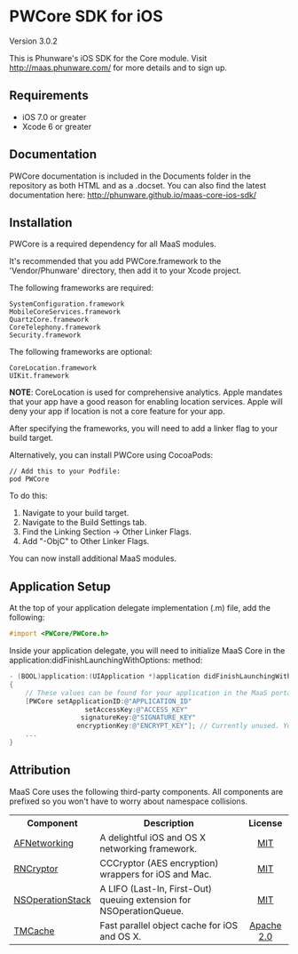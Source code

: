 PWCore SDK for iOS
================

Version 3.0.2

This is Phunware's iOS SDK for the Core module. Visit http://maas.phunware.com/ for more details and to sign up.


Requirements
------------

- iOS 7.0 or greater
- Xcode 6 or greater



Documentation
------------

PWCore documentation is included in the Documents folder in the repository as both HTML and as a .docset. You can also find the latest documentation here: http://phunware.github.io/maas-core-ios-sdk/



Installation
------------

PWCore is a required dependency for all MaaS modules.

It's recommended that you add PWCore.framework to the 'Vendor/Phunware' directory, then add it to your Xcode project.

The following frameworks are required:

````
SystemConfiguration.framework
MobileCoreServices.framework
QuartzCore.framework
CoreTelephony.framework
Security.framework
````

The following frameworks are optional:

````
CoreLocation.framework
UIKit.framework
````
**NOTE**: CoreLocation is used for comprehensive analytics. Apple mandates that your app have a good reason for enabling location services. Apple will deny your app if location is not a core feature for your app.

After specifying the frameworks, you will need to add a linker flag to your build target. 

Alternatively, you can install PWCore using CocoaPods:

````
// Add this to your Podfile:
pod PWCore
````

To do this:
1. Navigate to your build target.
2. Navigate to the Build Settings tab.
3. Find the Linking Section -> Other Linker Flags.
4. Add "-ObjC" to Other Linker Flags.

You can now install additional MaaS modules.



Application Setup
-----------------
At the top of your application delegate implementation (.m) file, add the following:

````objective-c
#import <PWCore/PWCore.h>
````

Inside your application delegate, you will need to initialize MaaS Core in the application:didFinishLaunchingWithOptions: method:

````objective-c
- (BOOL)application:(UIApplication *)application didFinishLaunchingWithOptions:(NSDictionary *)launchOptions
{
	// These values can be found for your application in the MaaS portal (http://maas.phunware.com/clients).
    [PWCore setApplicationID:@"APPLICATION_ID"
    			   setAccessKey:@"ACCESS_KEY"
                  signatureKey:@"SIGNATURE_KEY"
                 encryptionKey:@"ENCRYPT_KEY"]; // Currently unused. You can place any NSString value here.
    ...
}
````



Attribution
-----------
MaaS Core uses the following third-party components. All components are prefixed so you won't have to worry about namespace collisions.

<table>
  <tr>
  <th style="text-align:center;">Component</th>
  <th style="text-align:center;">Description</th>
  <th style="text-align:center;">License</th>
  </tr>
  <tr>
    <td><a href="https://github.com/AFNetworking/AFNetworking">AFNetworking</a></td>
    <td>
     A delightful iOS and OS X networking framework.
    </td>
    <td style="text-align:center;""><a href="https://github.com/AFNetworking/AFNetworking/blob/master/LICENSE">MIT</a>
    </td>
  </tr>
  <tr>
    <td><a href="https://github.com/rnapier/RNCryptor">RNCryptor</a></td>
    <td>
     CCCryptor (AES encryption) wrappers for iOS and Mac.
    </td>
    <td style="text-align:center;""><a href="https://github.com/rnapier/RNCryptor/blob/master/README.md">MIT</a>
    </td>
  </tr>
  <tr>
    <td><a href="https://github.com/nicklockwood/NSOperationStack">NSOperationStack</a></td>
    <td>
     A LIFO (Last-In, First-Out) queuing extension for NSOperationQueue.
    </td>
    <td style="text-align:center;""><a href="https://github.com/nicklockwood/NSOperationStack/blob/master/LICENCE.md">MIT</a>
    </td>
  </tr>
  <tr>
    <td><a href="https://github.com/tumblr/TMCache">TMCache</a></td>
    <td>
     Fast parallel object cache for iOS and OS X.
    </td>
    <td style="text-align:center;""><a href="https://github.com/tumblr/TMCache/blob/master/LICENSE.txt">Apache 2.0</a>
    </td>
  </tr>
</table>
